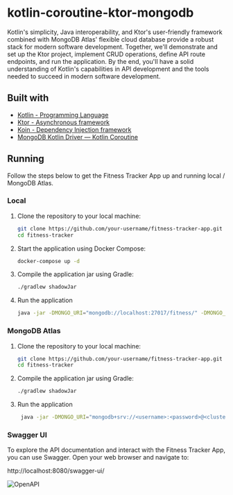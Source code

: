# kotlin-coroutine-ktor-mongodb

Kotlin's simplicity, Java interoperability, and Ktor's user-friendly framework combined with MongoDB Atlas' flexible cloud database provide a robust stack for modern software development.
Together, we'll demonstrate and set up the Ktor project, implement CRUD operations, define API route endpoints, and run the application. By the end, you'll have a solid understanding of Kotlin's capabilities in API development and the tools needed to succeed in modern software development.


## Built with

- [Kotlin - Programming Language](https://kotlinlang.org/docs/coroutines-overview.html)
- [Ktor - Asynchronous framework](https://ktor.io/)
- [Koin - Dependency Injection framework](https://insert-koin.io/)
- [MongoDB Kotlin Driver — Kotlin Coroutine](https://www.mongodb.com/docs/drivers/kotlin/coroutine/current/)

## Running

Follow the steps below to get the Fitness Tracker App up and running local / MongoDB Atlas.

### Local

1. Clone the repository to your local machine:

    ```bash
    git clone https://github.com/your-username/fitness-tracker-app.git
    cd fitness-tracker
    ```

2. Start the application using Docker Compose:

    ```bash
    docker-compose up -d
    ```

3. Compile the application jar using Gradle:

   ```bash
   ./gradlew shadowJar
     ```

4. Run the application
    
   ```bash
   java -jar -DMONGO_URI="mongodb://localhost:27017/fitness/" -DMONGO_DATABASE="my_database" build/libs
   ```

### MongoDB Atlas

1. Clone the repository to your local machine:

    ```bash
    git clone https://github.com/your-username/fitness-tracker-app.git
    cd fitness-tracker
    ```

2. Compile the application jar using Gradle:

   ```bash
   ./gradlew shadowJar
     ```

4. Run the application
    
   ```bash
    java -jar -DMONGO_URI="mongodb+srv://<username>:<password>@<cluster>/?retryWrites=true&w=majority" -DMONGO_DATABASE="my_database" build/libs
   
   ```
### Swagger UI

To explore the API documentation and interact with the Fitness Tracker App, you can use Swagger. Open your web browser and navigate to:

 http://localhost:8080/swagger-ui/
  

![OpenAPI](https://i.ibb.co/r0vm3FL/swagger-git.png)


